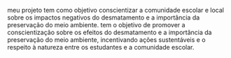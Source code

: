 meu projeto tem como objetivo conscientizar a comunidade escolar e local sobre os impactos negativos do desmatamento e a importância da preservação do meio ambiente.
tem o objetivo de promover a conscientização sobre os efeitos do desmatamento e a importância da preservação do meio ambiente, incentivando ações sustentáveis e o respeito à natureza entre os estudantes e a comunidade escolar.

